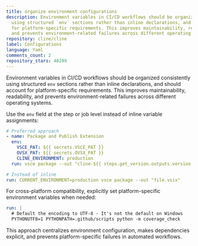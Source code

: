 ```yaml
---
title: organize environment configurations
description: Environment variables in CI/CD workflows should be organized consistently
  using structured `env` sections rather than inline declarations, and should account
  for platform-specific requirements. This improves maintainability, readability,
  and prevents environment-related failures across different operating systems.
repository: cline/cline
label: Configurations
language: Yaml
comments_count: 2
repository_stars: 48299
---
```


Environment variables in CI/CD workflows should be organized consistently using structured `env` sections rather than inline declarations, and should account for platform-specific requirements. This improves maintainability, readability, and prevents environment-related failures across different operating systems.

Use the `env` field at the step or job level instead of inline variable assignments:

```yaml
# Preferred approach
- name: Package and Publish Extension
  env:
    VSCE_PAT: ${{ secrets.VSCE_PAT }}
    OVSX_PAT: ${{ secrets.OVSX_PAT }}
    CLINE_ENVIRONMENT: production
  run: vsce package --out "cline-${{ steps.get_version.outputs.version }}.vsix"

# Instead of inline
run: CURRENT_ENVIRONMENT=production vsce package --out "file.vsix"
```

For cross-platform compatibility, explicitly set platform-specific environment variables when needed:

```yaml
run: |
  # Default the encoding to UTF-8 - It's not the default on Windows
  PYTHONUTF8=1 PYTHONPATH=.github/scripts python -m coverage_check
```

This approach centralizes environment configuration, makes dependencies explicit, and prevents platform-specific failures in automated workflows.